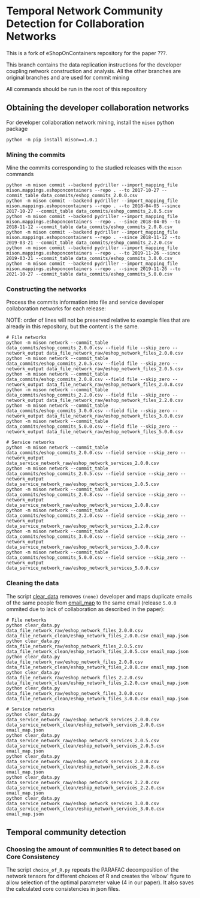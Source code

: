 # Temporal Network Community Detection for Collaboration Networks

This is a fork of eShopOnContainers repository for the paper ???.

This branch contains the data replication instructions for the developer coupling network construction and analysis.
All the other branches are original branches and are used for commit mining

All commands should be run in the root of this repository

## Obtaining the developer collaboration networks

For developer collaboration network mining, install the `mison` python package

```shell
python -m pip install mison==1.0.1
```

### Mining the commits

Mine the commits corresponding to the studied releases with the `mison` commands

```shell
python -m mison commit --backend pydriller --import_mapping_file mison.mappings.eshoponcontainers --repo . --to 2017-10-27 --commit_table data_commits/eshop_commits_2.0.0.csv
python -m mison commit --backend pydriller --import_mapping_file mison.mappings.eshoponcontainers --repo . --to 2018-04-05 --since 2017-10-27 --commit_table data_commits/eshop_commits_2.0.5.csv
python -m mison commit --backend pydriller --import_mapping_file mison.mappings.eshoponcontainers --repo . --since 2018-04-05 --to 2018-11-12 --commit_table data_commits/eshop_commits_2.0.8.csv
python -m mison commit --backend pydriller --import_mapping_file mison.mappings.eshoponcontainers --repo . --since 2018-11-12 --to 2019-03-21 --commit_table data_commits/eshop_commits_2.2.0.csv
python -m mison commit --backend pydriller --import_mapping_file mison.mappings.eshoponcontainers --repo . --to 2019-11-26 --since 2019-03-21 --commit_table data_commits/eshop_commits_3.0.0.csv
python -m mison commit --backend pydriller --import_mapping_file mison.mappings.eshoponcontainers --repo . --since 2019-11-26 --to 2021-10-27 --commit_table data_commits/eshop_commits_5.0.0.csv
```

### Constructing the networks

Process the commits information into file and service developer collaboration networks for each release:

NOTE: order of lines will not be preserved relative to example files that are already in this repository, but the content is the same.

```shell
# File networks
python -m mison network --commit_table data_commits/eshop_commits_2.0.0.csv --field file --skip_zero --network_output data_file_network_raw/eshop_network_files_2.0.0.csv
python -m mison network --commit_table data_commits/eshop_commits_2.0.5.csv --field file --skip_zero --network_output data_file_network_raw/eshop_network_files_2.0.5.csv
python -m mison network --commit_table data_commits/eshop_commits_2.0.8.csv --field file --skip_zero --network_output data_file_network_raw/eshop_network_files_2.0.8.csv
python -m mison network --commit_table data_commits/eshop_commits_2.2.0.csv --field file --skip_zero --network_output data_file_network_raw/eshop_network_files_2.2.0.csv
python -m mison network --commit_table data_commits/eshop_commits_3.0.0.csv --field file --skip_zero --network_output data_file_network_raw/eshop_network_files_3.0.0.csv
python -m mison network --commit_table data_commits/eshop_commits_5.0.0.csv --field file --skip_zero --network_output data_file_network_raw/eshop_network_files_5.0.0.csv

# Service networks
python -m mison network --commit_table data_commits/eshop_commits_2.0.0.csv --field service --skip_zero --network_output data_service_network_raw/eshop_network_services_2.0.0.csv
python -m mison network --commit_table data_commits/eshop_commits_2.0.5.csv --field service --skip_zero --network_output data_service_network_raw/eshop_network_services_2.0.5.csv
python -m mison network --commit_table data_commits/eshop_commits_2.0.8.csv --field service --skip_zero --network_output data_service_network_raw/eshop_network_services_2.0.8.csv
python -m mison network --commit_table data_commits/eshop_commits_2.2.0.csv --field service --skip_zero --network_output data_service_network_raw/eshop_network_services_2.2.0.csv
python -m mison network --commit_table data_commits/eshop_commits_3.0.0.csv --field service --skip_zero --network_output data_service_network_raw/eshop_network_services_3.0.0.csv
python -m mison network --commit_table data_commits/eshop_commits_5.0.0.csv --field service --skip_zero --network_output data_service_network_raw/eshop_network_services_5.0.0.csv
```

### Cleaning the data

The script [clear_data](clear_data.py) removes `(none)` developer and maps duplicate emails of the same people
from [email_map](email_map.json) to the same email (release `5.0.0` ommited due to lack of collaboration as described in the paper):

```shell
# File networks
python clear_data.py data_file_network_raw/eshop_network_files_2.0.0.csv data_file_network_clean/eshop_network_files_2.0.0.csv email_map.json
python clear_data.py data_file_network_raw/eshop_network_files_2.0.5.csv data_file_network_clean/eshop_network_files_2.0.5.csv email_map.json
python clear_data.py data_file_network_raw/eshop_network_files_2.0.8.csv data_file_network_clean/eshop_network_files_2.0.8.csv email_map.json
python clear_data.py data_file_network_raw/eshop_network_files_2.2.0.csv data_file_network_clean/eshop_network_files_2.2.0.csv email_map.json
python clear_data.py data_file_network_raw/eshop_network_files_3.0.0.csv data_file_network_clean/eshop_network_files_3.0.0.csv email_map.json

# Service networks
python clear_data.py data_service_network_raw/eshop_network_services_2.0.0.csv data_service_network_clean/eshop_network_services_2.0.0.csv email_map.json
python clear_data.py data_service_network_raw/eshop_network_services_2.0.5.csv data_service_network_clean/eshop_network_services_2.0.5.csv email_map.json
python clear_data.py data_service_network_raw/eshop_network_services_2.0.8.csv data_service_network_clean/eshop_network_services_2.0.8.csv email_map.json
python clear_data.py data_service_network_raw/eshop_network_services_2.2.0.csv data_service_network_clean/eshop_network_services_2.2.0.csv email_map.json
python clear_data.py data_service_network_raw/eshop_network_services_3.0.0.csv data_service_network_clean/eshop_network_services_3.0.0.csv email_map.json
```

## Temporal community detection

### Choosing the amount of communities R to detect based on Core Consistency

The script `choice_of_R.py` repeats the PARAFAC decomposition of the network tensors for different choices of R 
 and creates the 'elbow' figure to allow selection of the optimal parameter value (4 in our paper).
It also saves the calculated core consistencies in json files.
